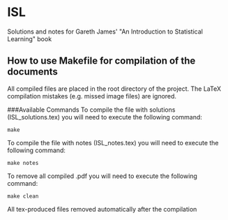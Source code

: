 # ISL
Solutions and notes for Gareth James' "An Introduction to Statistical Learning" book

## How to use Makefile for compilation of the documents
All compiled files are placed in the root directory of the project. 
The LaTeX compilation mistakes (e.g. missed image files) are ignored.

###Available Commands
To compile the file with solutions (ISL_solutions.tex) you will need to execute 
the following command:
```
make
```

To compile the file with notes (ISL_notes.tex) you will need to execute the 
following command:
```
make notes
```

To remove all compiled .pdf you will need to execute the following command:
```
make clean
```

All tex-produced files removed automatically after the compilation
